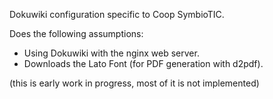 Dokuwiki configuration specific to Coop SymbioTIC.

Does the following assumptions:

* Using Dokuwiki with the nginx web server.
* Downloads the Lato Font (for PDF generation with d2pdf).

(this is early work in progress, most of it is not implemented)
